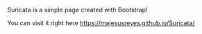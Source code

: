 Suricata is a simple page created with Bootstrap!

You can visit it right here https://majesusreyes.github.io/Suricata/